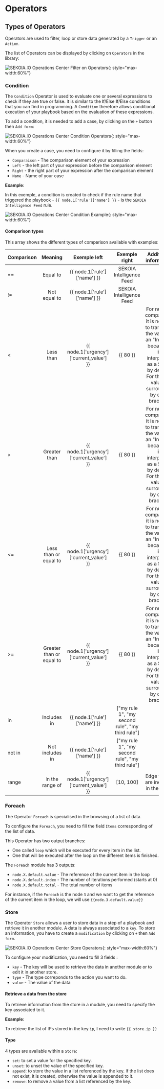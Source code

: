 # Operators

## Types of Operators

Operators are used to filter, loop or store data generated by a `Trigger` or an `Action`.

The list of Operators can be displayed by clicking on `Operators` in the library:

![SEKOIA.IO Operations Center Filter on Operators](/assets/operation_center/playbooks/filter_operators.png){: style="max-width:60%"}

### Condition

The `Condition` Operator is used to evaluate one or several expressions to check if they are true or false. It is similar to the If/Else If/Else conditions
that you can find in programming. A `Condition` therefore allows conditional execution of your playbook based on the evaluation of these expressions.

To add a condition, it is needed to add a case, by clicking on the `+` button then `Add form`:

![SEKOIA.IO Operations Center Condition Operators](/assets/operation_center/playbooks/condition_operator.png){: style="max-width:60%"}

When you create a case, you need to configure it by filling the fields:

- `Comparaison` - The comparison element of your expression
- `Left` - the left part of your expression before the comparison element
- `Right` - the right part of your expression after the comparison element
- `Name` - Name of your case

**Example**:

In this exemple, a condition is created to check if the rule name that triggered the playbook - `{{ node.1['rule']['name'] }}` - is the `SEKOIA Intelligence Feed` rule.

![SEKOIA.IO Operations Center Condition Example](/assets/operation_center/playbooks/condition_example_case.png){: style="max-width:60%"}

#### Comparison types
This array shows the different types of comparison available with examples:

|Comparison|Meaning|Exemple left|Exemple right|Additional information|
|:---------|:-----:|:----------:|:-----------:|:--------------------:|
|==|Equal to|{{ node.1['rule']['name'] }}|SEKOIA Intelligence Feed||
|!=|Not equal to|{{ node.1['rule']['name'] }}|SEKOIA Intelligence Feed||
|<|Less than|{{ node.1['urgency']['current_value'] }}|{{ 80 }}|For number comparison, it is needed to transform the value as an "Integer" because it is interpreted as a String by default. For that the value is surrounded by curly brackets.|
|>|Greater than|{{ node.1['urgency']['current_value'] }}|{{ 80 }}|For number comparison, it is needed to transform the value as an "Integer" because it is interpreted as a String by default. For that the value is surrounded by curly brackets.|	
|<=|Less than or equal to|{{ node.1['urgency']['current_value'] }}|{{ 80 }}|For number comparison, it is needed to transform the value as an "Integer" because it is interpreted as a String by default. For that the value is surrounded by curly brackets.|	
|>=|Greater than or equal to|{{ node.1['urgency']['current_value'] }}|{{ 80 }}|For number comparison, it is needed to transform the value as an "Integer" because it is interpreted as a String by default. For that the value is surrounded by curly brackets.|
|in|Includes in|{{ node.1['rule']['name'] }}|["my rule 1", "my second rule", "my third rule"]||	
|not in|Not includes in|{{ node.1['rule']['name'] }}|["my rule 1", "my second rule", "my third rule"]||	
|range|In the range of|{{ node.1['urgency']['current_value'] }}|[10, 100]|Edge values are included in the range|

### Foreach

The Operator `Foreach` is specialised in the browsing of a list of data.

To configure the `Foreach`, you need to fill the field `Items` corresponding of the list of data.

This Operator has two output branches:

* One called `loop` which will be executed for every item in the list.
* One that will be executed after the loop on the different items is finished.

The `Foreach` module has 3 outputs:

- `node.X.default.value` - The reference of the current item in the loop
- `node.X.default.index` - The number of iterations performed (starts at 0)
- `node.X.default.total` - The total number of items

For instance, if the `Foreach` is the node `3` and we want to get the reference of the current item in the loop, we will use `{{node.3.default.value}}`

### Store

The Operator `Store` allows a user to store data in a step of a playbook and retrieve it in another module.
A data is always associated to a `key`. To store an information, you have to create a `modification` by clicking on `+` then `Add form`.

![SEKOIA.IO Operations Center Store Operators](/assets/operation_center/playbooks/store_operator.png){: style="max-width:60%"}

To configure your modification, you need to fill 3 fields :

- `key` - The key will be used to retrieve the data in another module or to edit it in another store.
- `type` - The type correponds to the action you want to do.
- `value` - The value of the data

#### Retrieve a data from the store

To retrieve information from the store in a module, you need to specify the key associated to it. 

**Example**:

To retrieve the list of IPs stored in the key `ip`, I need to write `{{ store.ip }}`

#### Type

4 types are available within a `Store`:

- `set`: to set a value for the specified key.
- `unset`: to unset the value of the specified key.
- `append`: to store the value in a list referenced by the key. If the list does not exist, it is created, otherwise the value is appended to it.
- `remove`: to remove a value from a list referenced by the key.
